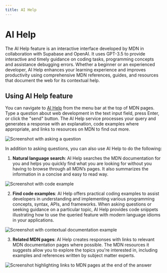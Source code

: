 ```yaml
---
title: AI Help
---
```


# AI Help

The AI Help feature is an interactive interface developed by MDN in
collaboration with Supabase and OpenAI. It uses GPT-3.5 to provide interactive
and timely guidance on coding tasks, programming concepts and assistance
debugging errors. Whether a beginner or an experienced developer, AI Help
enhances your learning experience and improves productivity using comprehensive
MDN references, guides, and resources that document the web for its contextual
help.

## Using AI Help feature

You can navigate to [AI Help](/en-US/plus/ai-help) from the menu bar at the top
of MDN pages. Type a question about web development in the text input field,
press Enter, or click the "send" button. The AI Help service processes your
query and generates a response with an explanation, code examples where
appropriate, and links to resources on MDN to find out more.

![Screenshot with asking a question](/assets/plus-docs/ai-help/ask-question.png)

In addition to asking questions, you can also use AI Help to do the following:

1. **Natural language search**: AI Help searches the MDN documentation for you
   and helps you quickly find what you are looking for without you having to
   browse through all MDN’s pages. It also summarizes the information in a
   concise and easy to read way.

![Screenshot with code example](/assets/plus-docs/ai-help/code-example.png)

2. **Find code examples**: AI Help offers practical coding examples to assist
   developers in understanding and implementing various programming concepts,
   syntax, APIs, and frameworks. When asking questions or seeking guidance on a
   particular topic, AI Help provides code snippets illustrating how to use the
   queried feature with modern language idioms in your applications.

![Screenshot with contextual documentation example](/assets/plus-docs/ai-help/context.png)

3. **Related MDN pages**: AI Help creates responses with links to relevant MDN
   documentation pages where possible. The MDN resources it suggests allow you
   to explore the topics you're interested in, including examples and references
   written by subject matter experts.

![Screenshot highlighting links to MDN pages at the end of the answer](/assets/plus-docs/ai-help/sources.png)
